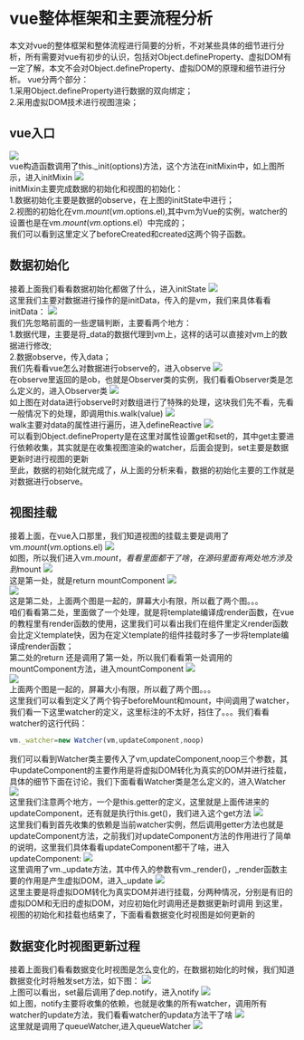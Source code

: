 # vue整体框架和主要流程分析
本文对vue的整体框架和整体流程进行简要的分析，不对某些具体的细节进行分析，所有需要对vue有初步的认识，包括对Object.defineProperty、虚拟DOM有一定了解，本文不会对Object.defineProperty、虚拟DOM的原理和细节进行分析。
vue分两个部分：<br>
1.采用Object.defineProperty进行数据的双向绑定；<br>
2.采用虚拟DOM技术进行视图渲染；
## vue入口
![](https://github.com/jackfxq/vue-source/raw/master/images/1.png)<br>
vue构造函数调用了this._init(options)方法，这个方法在initMixin中，如上图所示，进入initMixin
![](https://github.com/jackfxq/vue-source/raw/master/images/2.png)<br>
initMixin主要完成数据的初始化和视图的初始化：<br> 
1.数据初始化主要是数据的observe，在上图的initState中进行；<br> 
2.视图的初始化在vm.$mount(vm.$options.el),其中vm为Vue的实例，watcher的设置也是在vm.$mount(vm.$options.el）中完成的；<br> 
我们可以看到这里定义了beforeCreated和created这两个钩子函数。
## 数据初始化
接着上面我们看看数据初始化都做了什么，进入initState
![](https://github.com/jackfxq/vue-source/raw/master/images/3.png)<br>
这里我们主要对数据进行操作的是initData，传入的是vm，我们来具体看看initData：
![](https://github.com/jackfxq/vue-source/raw/master/images/4.png)<br>
我们先忽略前面的一些逻辑判断，主要看两个地方：<br>
1.数据代理，主要是将_data的数据代理到vm上，这样的话可以直接对vm上的数据进行修改;<br>
2.数据observe，传入data；<br>
我们先看看vue怎么对数据进行observe的，进入observe
![](https://github.com/jackfxq/vue-source/raw/master/images/5.png)<br>
在observe里返回的是ob，也就是Observer类的实例，我们看看Observer类是怎么定义的，进入Observer类
![](https://github.com/jackfxq/vue-source/raw/master/images/6.png)<br>
如上图在对data进行observe时对数组进行了特殊的处理，这块我们先不看，先看一般情况下的处理，即调用this.walk(value)
![](https://github.com/jackfxq/vue-source/raw/master/images/7.png)<br>
walk主要对data的属性进行遍历，进入defineReactive
![](https://github.com/jackfxq/vue-source/raw/master/images/8.png)<br>
可以看到Object.defineProperty是在这里对属性设置get和set的，其中get主要进行依赖收集，其实就是在收集视图渲染的watcher，后面会提到，set主要是数据更新时进行视图的更新<br>
至此，数据的初始化就完成了，从上面的分析来看，数据的初始化主要的工作就是对数据进行observe。
## 视图挂载
接着上面，在vue入口那里，我们知道视图的挂载主要是调用了vm.$mount(vm.$options.el)
![](https://github.com/jackfxq/vue-source/raw/master/images/9.png)<br>
如图，所以我们进入vm.$mount，看看里面都干了啥，在源码里面有两处地方涉及到$mount
![](https://github.com/jackfxq/vue-source/raw/master/images/10.png)<br>
这是第一处，就是return mountComponent
![](https://github.com/jackfxq/vue-source/raw/master/images/11.png)<br>
![](https://github.com/jackfxq/vue-source/raw/master/images/12.png)<br>
这是第二处，上面两个图是一起的，屏幕大小有限，所以截了两个图。。。<br>
咱们看看第二处，里面做了一个处理，就是将template编译成render函数，在vue的教程里有render函数的使用，这里我们可以看出我们在组件里定义render函数会比定义template快，因为在定义template的组件挂载时多了一步将template编译成render函数；<br>
第二处的return 还是调用了第一处，所以我们看看第一处调用的mountComponent方法，进入mountComponent
![](https://github.com/jackfxq/vue-source/raw/master/images/13.png)<br>
![](https://github.com/jackfxq/vue-source/raw/master/images/14.png)<br>
上面两个图是一起的，屏幕大小有限，所以截了两个图。。。<br>
这里我们可以看到定义了两个钩子beforeMount和mount，中间调用了watcher，我们看一下这里watcher的定义，这里标注的不太好，挡住了。。。我们看看watcher的这行代码：<br>
```javascript
vm._watcher=new Watcher(vm,updateComponent,noop)
```
我们可以看到Watcher类主要传入了vm,updateComponent,noop三个参数，其中updateComponent的主要作用是将虚拟DOM转化为真实的DOM并进行挂载，具体的细节下面在讨论，我们下面看看Watcher类是怎么定义的，进入Watcher
![](https://github.com/jackfxq/vue-source/raw/master/images/15.png)<br>
这里我们注意两个地方，一个是this.getter的定义，这里就是上面传进来的updateComponent，还有就是执行this.get()，我们进入这个get方法
![](https://github.com/jackfxq/vue-source/raw/master/images/16.png)<br>
这里我们看到首先收集的依赖是当前watcher实例，然后调用getter方法也就是updateComponent方法，之前我们对updateComponent方法的作用进行了简单的说明，这里我们具体看看updateComponent都干了啥，进入updateComponent:
![](https://github.com/jackfxq/vue-source/raw/master/images/17.png)<br>
这里调用了vm._update方法，其中传入的参数有vm._render()，_render函数主要的作用是产生虚拟DOM，进入_update
![](https://github.com/jackfxq/vue-source/raw/master/images/18.png)<br>
这里主要是将虚拟DOM转化为真实DOM并进行挂载，分两种情况，分别是有旧的虚拟DOM和无旧的虚拟DOM，对应初始化时调用还是数据更新时调用
到这里，视图的初始化和挂载也结束了，下面看看数据变化时视图是如何更新的
## 数据变化时视图更新过程
接着上面我们看看数据变化时视图是怎么变化的，在数据初始化的时候，我们知道数据变化时将触发set方法，如下图：
![](https://github.com/jackfxq/vue-source/raw/master/images/19.png)<br>
上图可以看出，set最后调用了dep.notify，进入notify
![](https://github.com/jackfxq/vue-source/raw/master/images/20.png)<br>
如上图，notify主要将收集的依赖，也就是收集的所有watcher，调用所有watcher的update方法，我们看看watcher的updata方法干了啥
![](https://github.com/jackfxq/vue-source/raw/master/images/21.png)<br>
这里就是调用了queueWatcher,进入queueWatcher
![](https://github.com/jackfxq/vue-source/raw/master/images/22.png)<br>
